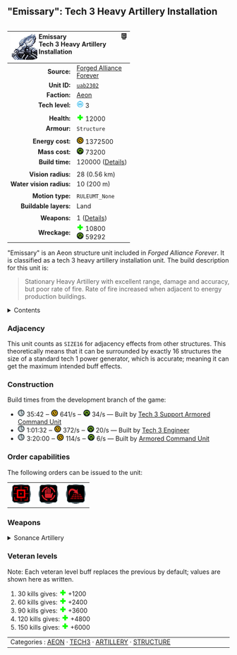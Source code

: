 "Emissary": Tech 3 Heavy Artillery Installation
----
<table align="right">
    <thead>
        <tr>
            <th align="left" colspan="2">
                <img align="left" src="icons/units/UAB2302_icon.png" title="Emissary unit icon" /><img align="right" src="icons/strategicicons/icon_structure3_artillery_rest.png" title="icon_structure3_artillery" />Emissary<br />Tech 3 Heavy Artillery Installation
            </th>
        </tr>
    </thead>
    <tbody>
        <tr>
            <td align="right"><strong>Source:</strong></td>
            <td><a href="Forged Alliance Forever">Forged Alliance<br />Forever</a></td>
        </tr>
        <tr>
            <td align="right"><strong>Unit ID:</strong></td>
            <td><a href="https://github.com/FAForever/fa/D:/faf-development/fa/units/UAB2302/UAB2302_unit.bp"><code>uab2302</code></a></td>
        </tr>
        <tr>
            <td align="right"><strong>Faction:</strong></td>
            <td><a href="_categories.AEON">Aeon</a></td>
        </tr>
        <tr>
            <td align="right"><strong>Tech level:</strong></td>
            <td><img src="icons/T3.png" title="Tech 3" /> 3</td>
        </tr>
        <tr><td align="center" colspan="2"></td></tr>
        <tr>
            <td align="right"><strong>Health:</strong></td>
            <td><img src="icons/health.png" title="Health" /> 12000</td>
        </tr>
        <tr>
            <td align="right"><strong>Armour:</strong></td>
            <td><code>Structure</code></td>
        </tr>
        <tr><td align="center" colspan="2"></td></tr>
        <tr>
            <td align="right"><strong>Energy cost:</strong></td>
            <td><img src="icons/energy.png" title="Energy" /> 1372500</td>
        </tr>
        <tr>
            <td align="right"><strong>Mass cost:</strong></td>
            <td><img src="icons/mass.png" title="Mass" /> 73200</td>
        </tr>
        <tr>
            <td align="right"><strong>Build time:</strong></td>
            <td>120000 (<a href="#construction">Details</a>)</td>
        </tr>
        <tr><td align="center" colspan="2"></td></tr>
        <tr>
            <td align="right"><strong>Vision radius:</strong></td>
            <td> <span title="560 m, 0.35 mi">28 (0.56 km)</span></td>
        </tr>
        <tr>
            <td align="right"><strong>Water vision radius:</strong></td>
            <td> <span title="0.20 km, 0.12 mi">10 (200 m)</span></td>
        </tr>
        <tr><td align="center" colspan="2"></td></tr>
        <tr>
            <td align="right"><strong>Motion type:</strong></td>
            <td><code>RULEUMT_None</code></td>
        </tr>
        <tr>
            <td align="right"><strong>Buildable layers:</strong></td>
            <td>Land</td>
        </tr>
        <tr><td align="center" colspan="2"></td></tr>
        <tr>
            <td align="right"><strong>Weapons:</strong></td>
            <td>1 (<a href="#weapons">Details</a>)</td>
        </tr>
        <tr>
            <td align="right"><strong>Wreckage:</strong></td>
            <td><img src="icons/health.png" title="Health" /> 10800<br /><img src="icons/mass.png" title="Mass" /> 59292</td>
        </tr>
    </tbody>
</table>

"Emissary" is an Aeon structure unit included in *Forged Alliance Forever*.
It is classified as a tech 3 heavy artillery installation unit.
The build description for this unit is:

<blockquote>Stationary Heavy Artillery with excellent range, damage and accuracy, but poor rate of fire. Rate of fire increased when adjacent to energy production buildings.</blockquote>

<details>
<summary>Contents</summary>

1. – <a href="#adjacency">Adjacency</a>
2. – <a href="#construction">Construction</a>
3. – <a href="#order-capabilities">Order capabilities</a>
4. – <a href="#weapons">Weapons</a>
5. – <a href="#veteran-levels">Veteran levels</a>
</details>

### Adjacency
This unit counts as `SIZE16` for adjacency effects from other structures. This theoretically means that it can be surrounded by exactly 16 structures the size of a standard tech 1 power generator, which is accurate; meaning it can get the maximum intended buff effects. 

### Construction
Build times from the development branch of the game:
* <img src="icons/time.png" title="Time" /> 35:42 ‒ <img src="icons/energy.png" title="Energy" /> 641/s ‒ <img src="icons/mass.png" title="Mass" /> 34/s — Built by <a href="UAL0301">Tech 3 Support Armored Command Unit</a>
* <img src="icons/time.png" title="Time" /> 1:01:32 ‒ <img src="icons/energy.png" title="Energy" /> 372/s ‒ <img src="icons/mass.png" title="Mass" /> 20/s — Built by <a href="UAL0309">Tech 3 Engineer</a>
* <img src="icons/time.png" title="Time" /> 3:20:00 ‒ <img src="icons/energy.png" title="Energy" /> 114/s ‒ <img src="icons/mass.png" title="Mass" /> 6/s — Built by <a href="UAL0001">Armored Command Unit</a>

### Order capabilities
The following orders can be issued to the unit:
<table>
<td><img float="left" src="icons/orders/attack.png" title="Attack
Left click for attack order. Right click to toggle target priorities for sniping." /></td>
<td><img float="left" src="icons/orders/stop.png" title="Stop" /></td>
<td><img float="left" src="icons/orders/stand-ground.png" title="Fire State" /></td>
</table>

### Weapons
<details>
<summary>Sonance Artillery</summary>
<p>
    <table>
        <tr>
            <td align="right"><strong>Target type:</strong></td>
            <td><code>RULEWTT_Unit</code><br />(Anti-Surface)</td>
        </tr>
        <tr>
            <td align="right"><strong>Projectile:</strong></td>
            <td><a href="Projectiles#aif-sonance-shell-02"><code>AIFSonanceShell02</code></a></td>
        </tr>
        <tr>
            <td align="right"><strong>DPS estimate:</strong></td>
            <td>600 <span title="Note: This only counts listed stats.">(<u>?</u>)</span></td>
        </tr>
        <tr>
            <td align="right"><strong>Damage:</strong></td>
            <td>6000 <span title="Note: This doesn't count some scripted effects.">(<u>?</u>)</span></td>
        </tr>
        <tr>
            <td align="right"><strong>Damage radius:</strong></td>
            <td> <span title="0.10 km, 0.06 mi">5 (100 m)</span></td>
        </tr>
        <tr>
            <td align="right"><strong>Damage instances:</strong></td>
            <td>2 DoT pulses</td>
        </tr>
        <tr>
            <td align="right"><strong>Damage type:</strong></td>
            <td><code>Normal</code></td>
        </tr>
        <tr>
            <td align="right"><strong>Max range:</strong></td>
            <td> <span title="16500 m, 10.25 mi">825 (16.5 km)</span></td>
        </tr>
        <tr>
            <td align="right"><strong>Min range:</strong></td>
            <td> <span title="3000 m, 1.86 mi">150 (3 km)</span></td>
        </tr>
        <tr>
            <td align="right"><strong>Firing cycle:</strong></td>
            <td>Once every 20.0s <span title="Note: This doesn't count additional delays such as charging, reloading, and others.">(<u>?</u>)</span></td>
        </tr>
        <tr>
            <td align="right"><strong>Firing cost:</strong></td>
            <td><img src="icons/energy.png" title="Energy" /> 17000 (4250/s for 4s)</td>
        </tr>
        <tr>
            <td align="right"><strong>Flags:</strong></td>
            <td>Artillery shield blocks<br />Damage friendly</td>
        </tr>
    </table>
</p>
</details>


### Veteran levels
Note: Each veteran level buff replaces the previous by default; values are shown here as written.

1. 30 kills gives: <img src="icons/health.png" title="Health" /> +1200
2. 60 kills gives: <img src="icons/health.png" title="Health" /> +2400
3. 90 kills gives: <img src="icons/health.png" title="Health" /> +3600
4. 120 kills gives: <img src="icons/health.png" title="Health" /> +4800
5. 150 kills gives: <img src="icons/health.png" title="Health" /> +6000

<table align="center">
<td width="1215px">Categories : 
<a href="_categories.AEON">AEON</a> · 
<a href="_categories.TECH3">TECH3</a> · 
<a href="_categories.ARTILLERY">ARTILLERY</a> · 
<a href="_categories.STRUCTURE">STRUCTURE</a></td>
</table>
